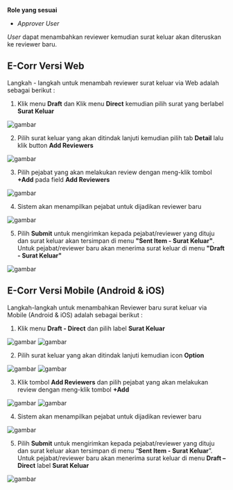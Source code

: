 **Role yang sesuai**

- *Approver User*

*User* dapat menambahkan reviewer kemudian surat keluar akan diteruskan ke reviewer baru.

## **E-Corr Versi Web**

Langkah - langkah untuk menambah reviewer surat keluar via Web adalah sebagai berikut :

1. Klik menu **Draft** dan Klik menu **Direct** kemudian pilih surat yang berlabel **Surat Keluar**

![gambar](SuratKeluar/SK_Web/SK41.png)

2. Pilih surat keluar yang akan ditindak lanjuti kemudian pilih tab **Detail** lalu klik button **Add Reviewers**

![gambar](SuratKeluar/SK_Web/SK42.png)

3. Pilih pejabat yang akan melakukan review dengan meng-klik tombol **+Add** pada field **Add Reviewers**

![gambar](SuratKeluar/SK_Web/SK43.png)

4. Sistem akan menampilkan pejabat untuk dijadikan reviewer baru

![gambar](SuratKeluar/SK_Web/SK44.png)

5. Pilih **Submit** untuk mengirimkan kepada pejabat/reviewer yang dituju dan surat keluar akan tersimpan di menu **"Sent Item - Surat Keluar"**. Untuk pejabat/reviewer baru akan menerima surat keluar di menu **"Draft - Surat Keluar"**

![gambar](SuratKeluar/SK_Web/SK45.png)



## **E-Corr Versi Mobile (Android & iOS)**

Langkah-langkah untuk menambahkan Reviewer baru surat keluar via Mobile (Android & iOS) adalah sebagai berikut :

1. Klik menu **Draft - Direct** dan pilih label **Surat Keluar**

![gambar](SuratKeluar/SK_Android/ReviewerSK/02A01.png) ![gambar](SuratKeluar/SK_Android/ReviewerSK/02A02.png)

2. Pilih surat keluar yang akan ditindak lanjuti kemudian icon **Option**
   
![gambar](SuratKeluar/SK_Android/ReviewerSK/02A03.png) ![gambar](SuratKeluar/SK_Android/ReviewerSK/02A04.png)

3. Klik tombol **Add Reviewers** dan pilih pejabat yang akan melakukan review dengan meng-klik tombol **+Add**
   
![gambar](SuratKeluar/SK_Android/ReviewerSK/02A05.png) ![gambar](SuratKeluar/SK_Android/ReviewerSK/02A06.png)

4. Sistem akan menampilkan pejabat untuk dijadikan reviewer baru

![gambar](SuratKeluar/SK_Android/ReviewerSK/02A07.png) 

5. Pilih **Submit** untuk mengirimkan kepada pejabat/reviewer yang dituju dan surat keluar akan tersimpan di menu “**Sent Item - Surat Keluar**”. Untuk pejabat/reviewer baru akan menerima surat keluar di menu **Draft – Direct** label **Surat Keluar**

![gambar](SuratKeluar/SK_Android/ReviewerSK/02A08.png)


